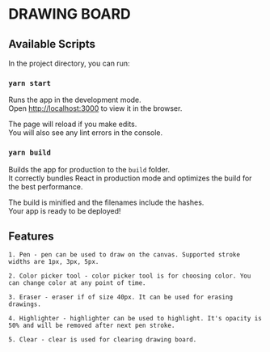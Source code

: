# DRAWING BOARD

## Available Scripts

In the project directory, you can run:

### `yarn start`

Runs the app in the development mode.<br />
Open [http://localhost:3000](http://localhost:3000) to view it in the browser.

The page will reload if you make edits.<br />
You will also see any lint errors in the console.

### `yarn build`

Builds the app for production to the `build` folder.<br />
It correctly bundles React in production mode and optimizes the build for the best performance.

The build is minified and the filenames include the hashes.<br />
Your app is ready to be deployed!


## Features

```
1. Pen - pen can be used to draw on the canvas. Supported stroke widths are 1px, 3px, 5px.

2. Color picker tool - color picker tool is for choosing color. You can change color at any point of time.

3. Eraser - eraser if of size 40px. It can be used for erasing drawings.

4. Highlighter - highlighter can be used to highlight. It's opacity is 50% and will be removed after next pen stroke.

5. Clear - clear is used for clearing drawing board.
```
